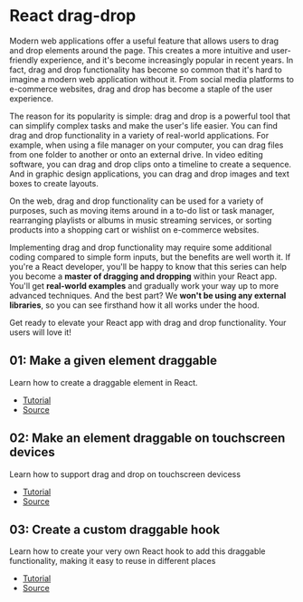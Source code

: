 # React drag-drop

Modern web applications offer a useful feature that allows users to drag and drop elements around the page. This creates a more intuitive and user-friendly experience, and it's become increasingly popular in recent years. In fact, drag and drop functionality has become so common that it's hard to imagine a modern web application without it. From social media platforms to e-commerce websites, drag and drop has become a staple of the user experience.

The reason for its popularity is simple: drag and drop is a powerful tool that can simplify complex tasks and make the user's life easier. You can find drag and drop functionality in a variety of real-world applications. For example, when using a file manager on your computer, you can drag files from one folder to another or onto an external drive. In video editing software, you can drag and drop clips onto a timeline to create a sequence. And in graphic design applications, you can drag and drop images and text boxes to create layouts.

On the web, drag and drop functionality can be used for a variety of purposes, such as moving items around in a to-do list or task manager, rearranging playlists or albums in music streaming services, or sorting products into a shopping cart or wishlist on e-commerce websites.

Implementing drag and drop functionality may require some additional coding compared to simple form inputs, but the benefits are well worth it. If you're a React developer, you'll be happy to know that this series can help you become a **master of dragging and dropping** within your React app. You'll get **real-world examples** and gradually work your way up to more advanced techniques. And the best part? We **won't be using any external libraries**, so you can see firsthand how it all works under the hood.

Get ready to elevate your React app with drag and drop functionality. Your users will love it!

## 01: Make a given element draggable

Learn how to create a draggable element in React.

-   [Tutorial](https://phuoc.ng/collection/react-drag-drop/make-a-given-element-draggable/)
-   [Source](/01-make-a-given-element-draggable)

## 02: Make an element draggable on touchscreen devices

Learn how to support drag and drop on touchscreen devicess

-   [Tutorial](https://phuoc.ng/collection/react-drag-drop/make-an-element-draggable-on-touchscreen-devices/)
-   [Source](/02-make-an-element-draggable-on-touchscreen-devices)

## 03: Create a custom draggable hook

Learn how to create your very own React hook to add this draggable functionality, making it easy to reuse in different places

-   [Tutorial](https://phuoc.ng/collection/react-drag-drop/create-a-custom-draggable-hook/)
-   [Source](/03-create-a-custom-draggable-hook)
